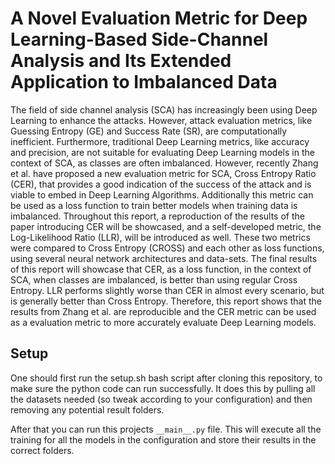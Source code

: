 # A Novel Evaluation Metric for Deep Learning-Based Side-Channel Analysis and Its Extended Application to Imbalanced Data

The field of side channel analysis (SCA) has increasingly been using Deep Learning
to enhance the attacks. However, attack evaluation metrics, like Guessing Entropy
(GE) and Success Rate (SR), are computationally inefficient. Furthermore, traditional
Deep Learning metrics, like accuracy and precision, are not suitable for evaluating Deep
Learning models in the context of SCA, as classes are often imbalanced. However,
recently Zhang et al. have proposed a new evaluation metric for SCA, Cross Entropy
Ratio (CER), that provides a good indication of the success of the attack and is viable
to embed in Deep Learning Algorithms. Additionally this metric can be used as a loss
function to train better models when training data is imbalanced. Throughout this
report, a reproduction of the results of the paper introducing CER will be showcased,
and a self-developed metric, the Log-Likelihood Ratio (LLR), will be introduced as
well. These two metrics were compared to Cross Entropy (CROSS) and each other
as loss functions, using several neural network architectures and data-sets. The final
results of this report will showcase that CER, as a loss function, in the context of
SCA, when classes are imbalanced, is better than using regular Cross Entropy. LLR
performs slightly worse than CER in almost every scenario, but is generally better
than Cross Entropy. Therefore, this report shows that the results from Zhang et al.
are reproducible and the CER metric can be used as a evaluation metric to more accurately evaluate Deep Learning models.

## Setup
One should first run the setup.sh bash script after cloning this repository, to make sure the python code can run successfully. It does this by pulling all the datasets needed (so tweak according to your configuration) and then removing any potential result folders.

After that you can run this projects `__main__.py` file. This will execute all the training for all the models in the configuration and store their results in the correct folders.

